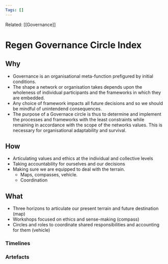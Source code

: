 ```yaml
---
Tags: []
---
```

Related: [[Governance]]
# Regen Governance Circle Index

## Why
- Governance is an organisational meta-function prefigured by initial conditions.
- The shape a network or organisation takes depends upon the wholeness of individual participants and the frameworks in which they are embedded. 
- Any choice of framework impacts all future decisions and so we should be mindful of unintendend consequences. 
- The purpose of a Governace circle is thus to determine and implement the processes and frameworks with the least constraints while remaining in accordance with the scope of the networks values. This is necessary for organisational adaptability and survival. 

 
## How
- Articulating values and ethics at the individual and collective levels
- Taking accountability for ourselves and our decisions
- Making sure we are equipped to deal with the terrain. 
	- Maps, compasses, vehicle. 
	- Coordination


## What 
- Three horizons to articulate our present terrain and future destination (map)
- Workshops focused on ethics and sense-making (compass)
- Circles and roles to coordinate shared responsibilities and accounting for them (vehicle)




### Timelines
### Artefacts